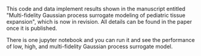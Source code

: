 This code and data implement results shown in the manuscript entitled "Multi-fidelity Gaussian process surrogate modeling of pediatric tissue expansion", which is now in revision.
All details can be found in the paper once it is published.

There is one jupyter notebook and you can run it and see the performance of low, high, and multi-fidelity Gaussian process surrogate model.
